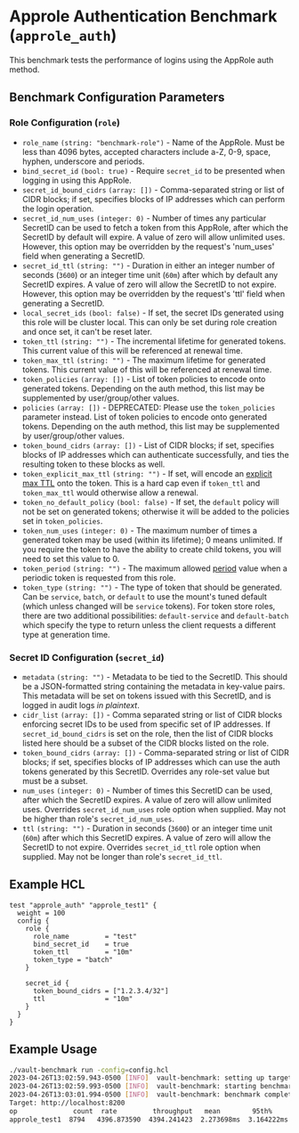 # Approle Authentication Benchmark (`approle_auth`) 
This benchmark tests the performance of logins using the AppRole auth method.

## Benchmark Configuration Parameters
### Role Configuration (`role`)
- `role_name` `(string: "benchmark-role")` - Name of the AppRole. Must be less than 4096 bytes, accepted characters 
include a-Z, 0-9, space, hyphen, underscore and periods.
- `bind_secret_id` `(bool: true)` - Require `secret_id` to be presented when
  logging in using this AppRole.
- `secret_id_bound_cidrs` `(array: [])` - Comma-separated string or list of CIDR
  blocks; if set, specifies blocks of IP addresses which can perform the login
  operation.
- `secret_id_num_uses` `(integer: 0)` - Number of times any particular SecretID
  can be used to fetch a token from this AppRole, after which the SecretID by default
  will expire. A value of zero will allow unlimited uses.
  However, this option may be overridden by the request's 'num_uses' field when generating a SecretID.
- `secret_id_ttl` `(string: "")` - Duration in either an integer number of
  seconds (`3600`) or an integer time unit (`60m`) after which by default any SecretID
  expires. A value of zero will allow the SecretID to not expire.
  However, this option may be overridden by the request's 'ttl' field when generating a SecretID.
- `local_secret_ids` `(bool: false)` - If set, the secret IDs generated
  using this role will be cluster local. This can only be set during role
  creation and once set, it can't be reset later.
- `token_ttl` `(string: "")` - The incremental lifetime for
  generated tokens. This current value of this will be referenced at renewal
  time.
- `token_max_ttl` `(string: "")` - The maximum lifetime for
  generated tokens. This current value of this will be referenced at renewal
  time.
- `token_policies` `(array: [])` - List of
  token policies to encode onto generated tokens. Depending on the auth method, this
  list may be supplemented by user/group/other values.
- `policies` `(array: [])` - DEPRECATED: Please
  use the `token_policies` parameter instead. List of token policies to encode
  onto generated tokens. Depending on the auth method, this list may be
  supplemented by user/group/other values.
- `token_bound_cidrs` `(array: [])` - List of
  CIDR blocks; if set, specifies blocks of IP addresses which can authenticate
  successfully, and ties the resulting token to these blocks as well.
- `token_explicit_max_ttl` `(string: "")` - If set, will encode
  an [explicit max
  TTL](https://developer.hashicorp.com/vault/docs/concepts/tokens#token-time-to-live-periodic-tokens-and-explicit-max-ttls)
  onto the token. This is a hard cap even if `token_ttl` and `token_max_ttl`
  would otherwise allow a renewal.
- `token_no_default_policy` `(bool: false)` - If set, the `default` policy will
  not be set on generated tokens; otherwise it will be added to the policies set
  in `token_policies`.
- `token_num_uses` `(integer: 0)` - The maximum number of times a generated
  token may be used (within its lifetime); 0 means unlimited.
  If you require the token to have the ability to create child tokens,
  you will need to set this value to 0.
- `token_period` `(string: "")` - The maximum allowed [period](https://developer.hashicorp.com/vault/docs/concepts/tokens#token-time-to-live-periodic-tokens-and-explicit-max-ttls) value when a periodic token is requested from this role.
- `token_type` `(string: "")` - The type of token that should be generated. Can
  be `service`, `batch`, or `default` to use the mount's tuned default (which
  unless changed will be `service` tokens). For token store roles, there are two
  additional possibilities: `default-service` and `default-batch` which specify
  the type to return unless the client requests a different type at generation
  time.

### Secret ID Configuration (`secret_id`)
- `metadata` `(string: "")` - Metadata to be tied to the SecretID. This should be
  a JSON-formatted string containing the metadata in key-value pairs. This
  metadata will be set on tokens issued with this SecretID, and is logged in
  audit logs _in plaintext_.
- `cidr_list` `(array: [])` - Comma separated string or list of CIDR blocks
  enforcing secret IDs to be used from specific set of IP addresses. If
  `secret_id_bound_cidrs` is set on the role, then the list of CIDR blocks listed
  here should be a subset of the CIDR blocks listed on the role.
- `token_bound_cidrs` `(array: [])` - Comma-separated string or list of CIDR
  blocks; if set, specifies blocks of IP addresses which can use the auth tokens
  generated by this SecretID. Overrides any role-set value but must be a subset.
- `num_uses` `(integer: 0)` - Number of times this SecretID can be used, after which
  the SecretID expires. A value of zero will allow unlimited uses.
  Overrides `secret_id_num_uses` role option when supplied.
  May not be higher than role's `secret_id_num_uses`.
- `ttl` `(string: "")` - Duration in seconds (`3600`) or an integer time unit (`60m`)
  after which this SecretID expires. A value of zero will allow the SecretID to not expire.
  Overrides `secret_id_ttl` role option when supplied.
  May not be longer than role's `secret_id_ttl`.



## Example HCL 
```
test "approle_auth" "approle_test1" {
  weight = 100
  config {
    role {
      role_name         = "test"
      bind_secret_id    = true
      token_ttl         = "10m"
      token_type = "batch"
    }

    secret_id {
      token_bound_cidrs = ["1.2.3.4/32"]
      ttl               = "10m"
    }
  }
}
```

## Example Usage
```bash
./vault-benchmark run -config=config.hcl 
2023-04-26T13:02:59.943-0500 [INFO]  vault-benchmark: setting up targets
2023-04-26T13:02:59.993-0500 [INFO]  vault-benchmark: starting benchmarks: duration=2s
2023-04-26T13:03:01.994-0500 [INFO]  vault-benchmark: benchmark complete
Target: http://localhost:8200
op              count  rate         throughput   mean        95th%       99th%       successRatio
approle_test1  8794   4396.873590  4394.241423  2.273698ms  3.164222ms  4.351606ms  100.00%
```
